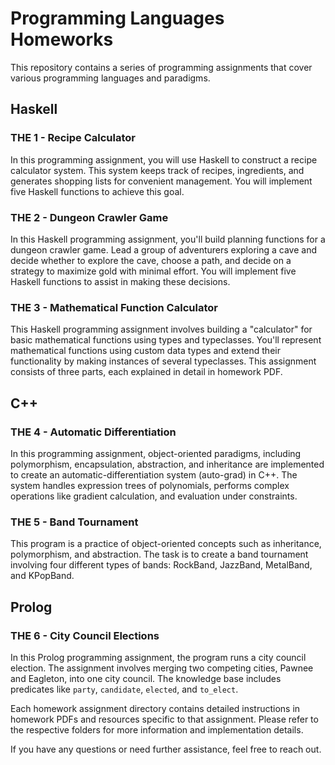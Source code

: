 # Programming Languages Homeworks

This repository contains a series of programming assignments that cover various programming languages and paradigms.

## Haskell

### THE 1 - Recipe Calculator
In this programming assignment, you will use Haskell to construct a recipe calculator system. This system keeps track of recipes, ingredients, and generates shopping lists for convenient management. You will implement five Haskell functions to achieve this goal.

### THE 2 - Dungeon Crawler Game
In this Haskell programming assignment, you'll build planning functions for a dungeon crawler game. Lead a group of adventurers exploring a cave and decide whether to explore the cave, choose a path, and decide on a strategy to maximize gold with minimal effort. You will implement five Haskell functions to assist in making these decisions.

### THE 3 - Mathematical Function Calculator
This Haskell programming assignment involves building a "calculator" for basic mathematical functions using types and typeclasses. You'll represent mathematical functions using custom data types and extend their functionality by making instances of several typeclasses. This assignment consists of three parts, each explained in detail in homework PDF.

## C++

### THE 4 - Automatic Differentiation
In this programming assignment, object-oriented paradigms, including polymorphism, encapsulation, abstraction, and inheritance are implemented to create an automatic-differentiation system (auto-grad) in C++. The system handles expression trees of polynomials, performs complex operations like gradient calculation, and evaluation under constraints.

### THE 5 - Band Tournament
This program is a practice of object-oriented concepts such as inheritance, polymorphism, and abstraction. The task is to create a band tournament involving four different types of bands: RockBand, JazzBand, MetalBand, and KPopBand.

## Prolog

### THE 6 - City Council Elections
In this Prolog programming assignment, the program runs a city council election. The assignment involves merging two competing cities, Pawnee and Eagleton, into one city council. The knowledge base includes predicates like `party`, `candidate`, `elected`, and `to_elect`.

Each homework assignment directory contains detailed instructions in homework PDFs and resources specific to that assignment. Please refer to the respective folders for more information and implementation details.

If you have any questions or need further assistance, feel free to reach out.
